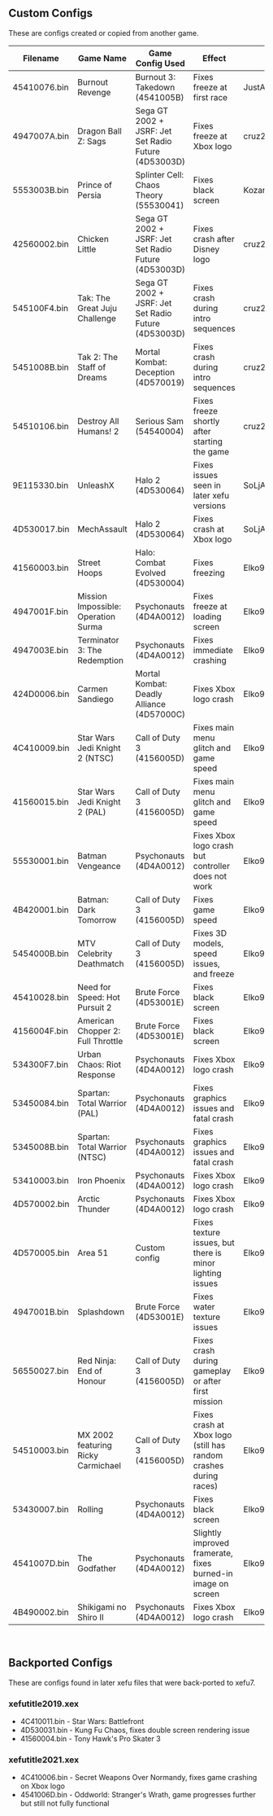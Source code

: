 ## Custom Configs
These are configs created or copied from another game.

| Filename     | Game Name                          | Game Config Used                            | Effect                                                                 | Credit          |
|--------------|------------------------------------|---------------------------------------------|------------------------------------------------------------------------|-----------------|
| 45410076.bin | Burnout Revenge                    | Burnout 3: Takedown (4541005B)              | Fixes freeze at first race                                             | JustAnyone#9310 |
| 4947007A.bin | Dragon Ball Z: Sags                | Sega GT 2002 + JSRF: Jet Set Radio Future (4D53003D) | Fixes freeze at Xbox logo                                     | cruz21579       |
| 5553003B.bin | Prince of Persia                   | Splinter Cell: Chaos Theory (55530041)      | Fixes black screen                                                     | Kozarovv        |
| 42560002.bin | Chicken Little                     | Sega GT 2002 + JSRF: Jet Set Radio Future (4D53003D) | Fixes crash after Disney logo                                 | cruz21579       |
| 545100F4.bin | Tak: The Great Juju Challenge      | Sega GT 2002 + JSRF: Jet Set Radio Future (4D53003D) | Fixes crash during intro sequences                            | cruz21579       |
| 5451008B.bin | Tak 2: The Staff of Dreams         | Mortal Kombat: Deception (4D570019)         | Fixes crash during intro sequences                                     | cruz21579       |
| 54510106.bin | Destroy All Humans! 2              | Serious Sam (54540004)                      | Fixes freeze shortly after starting the game                           | cruz21579       |
| 9E115330.bin | UnleashX                           | Halo 2 (4D530064)                           | Fixes issues seen in later xefu versions                               | SoLjA_RGH       |
| 4D530017.bin | MechAssault                        | Halo 2 (4D530064)                           | Fixes crash at Xbox logo                                               | SoLjA_RGH       |
| 41560003.bin | Street Hoops                       | Halo: Combat Evolved (4D530004)             | Fixes freezing                                                         | Elko992         |
| 4947001F.bin | Mission Impossible: Operation Surma | Psychonauts (4D4A0012)                     | Fixes freeze at loading screen                                         | Elko992         |
| 4947003E.bin | Terminator 3: The Redemption       | Psychonauts (4D4A0012)                      | Fixes immediate crashing                                               | Elko992         |
| 424D0006.bin | Carmen Sandiego                    | Mortal Kombat: Deadly Alliance (4D57000C)   | Fixes Xbox logo crash                                                  | Elko992         |
| 4C410009.bin | Star Wars Jedi Knight 2 (NTSC)     | Call of Duty 3 (4156005D)                   | Fixes main menu glitch and game speed                                  | Elko992         |
| 41560015.bin | Star Wars Jedi Knight 2 (PAL)      | Call of Duty 3 (4156005D)                   | Fixes main menu glitch and game speed                                  | Elko992         |
| 55530001.bin | Batman Vengeance                   | Psychonauts (4D4A0012)                      | Fixes Xbox logo crash but controller does not work                     | Elko992         |
| 4B420001.bin | Batman: Dark Tomorrow              | Call of Duty 3 (4156005D)                   | Fixes game speed                                                       | Elko992         |
| 5454000B.bin | MTV Celebrity Deathmatch           | Call of Duty 3 (4156005D)                   | Fixes 3D models, speed issues, and freeze                              | Elko992         |
| 45410028.bin | Need for Speed: Hot Pursuit 2      | Brute Force (4D53001E)                      | Fixes black screen                                                     | Elko992         |
| 4156004F.bin | American Chopper 2: Full Throttle  | Brute Force (4D53001E)                      | Fixes black screen                                                     | Elko992         |
| 534300F7.bin | Urban Chaos: Riot Response         | Psychonauts (4D4A0012)                      | Fixes Xbox logo crash                                                  | Elko992         |
| 53450084.bin | Spartan: Total Warrior (PAL)       | Psychonauts (4D4A0012)                      | Fixes graphics issues and fatal crash                                  | Elko992         |
| 5345008B.bin | Spartan: Total Warrior (NTSC)      | Psychonauts (4D4A0012)                      | Fixes graphics issues and fatal crash                                  | Elko992         |
| 53410003.bin | Iron Phoenix                       | Psychonauts (4D4A0012)                      | Fixes Xbox logo crash                                                  | Elko992         |
| 4D570002.bin | Arctic Thunder                     | Psychonauts (4D4A0012)                      | Fixes Xbox logo crash                                                  | Elko992         |
| 4D570005.bin | Area 51                            | Custom config                               | Fixes texture issues, but there is minor lighting issues               | Elko992         |
| 4947001B.bin | Splashdown                         | Brute Force (4D53001E)                      | Fixes water texture issues                                             | Elko992         |
| 56550027.bin | Red Ninja: End of Honour           | Call of Duty 3 (4156005D)                   | Fixes crash during gameplay or after first mission                     | Elko992         |
| 54510003.bin | MX 2002 featuring Ricky Carmichael | Call of Duty 3 (4156005D)                   | Fixes crash at Xbox logo (still has random crashes during races)       | Elko992         |
| 53430007.bin | Rolling                            | Psychonauts (4D4A0012)                      | Fixes black screen                                                     | Elko992         |
| 4541007D.bin | The Godfather                      | Psychonauts (4D4A0012)                      | Slightly improved framerate, fixes burned-in image on screen           | Elko992         |
| 4B490002.bin | Shikigami no Shiro II              | Psychonauts (4D4A0012)                      | Fixes Xbox logo crash                                                  | Elko992         |

&nbsp;

## Backported Configs
These are configs found in later xefu files that were back-ported to xefu7.

### xefutitle2019.xex
* 4C410011.bin - Star Wars: Battlefront
* 4D530031.bin - Kung Fu Chaos, fixes double screen rendering issue
* 41560004.bin - Tony Hawk's Pro Skater 3

### xefutitle2021.xex
* 4C410006.bin - Secret Weapons Over Normandy, fixes game crashing on Xbox logo
* 4541006D.bin - Oddworld: Stranger's Wrath, game progresses further but still not fully functional
